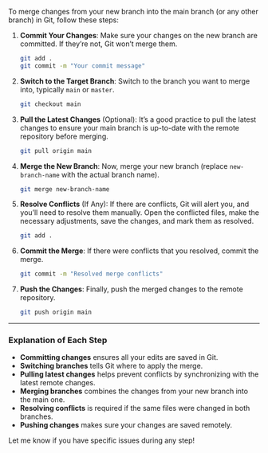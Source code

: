 To merge changes from your new branch into the main branch (or any other branch) in Git, follow these steps:

1. **Commit Your Changes**: Make sure your changes on the new branch are committed. If they’re not, Git won’t merge them.

   ```bash
   git add .
   git commit -m "Your commit message"
   ```

2. **Switch to the Target Branch**: Switch to the branch you want to merge into, typically `main` or `master`.

   ```bash
   git checkout main
   ```

3. **Pull the Latest Changes** (Optional): It’s a good practice to pull the latest changes to ensure your main branch is up-to-date with the remote repository before merging.

   ```bash
   git pull origin main
   ```

4. **Merge the New Branch**: Now, merge your new branch (replace `new-branch-name` with the actual branch name).

   ```bash
   git merge new-branch-name
   ```

5. **Resolve Conflicts** (If Any): If there are conflicts, Git will alert you, and you’ll need to resolve them manually. Open the conflicted files, make the necessary adjustments, save the changes, and mark them as resolved.

   ```bash
   git add .
   ```

6. **Commit the Merge**: If there were conflicts that you resolved, commit the merge.

   ```bash
   git commit -m "Resolved merge conflicts"
   ```

7. **Push the Changes**: Finally, push the merged changes to the remote repository.

   ```bash
   git push origin main
   ```

---

### Explanation of Each Step

- **Committing changes** ensures all your edits are saved in Git.
- **Switching branches** tells Git where to apply the merge.
- **Pulling latest changes** helps prevent conflicts by synchronizing with the latest remote changes.
- **Merging branches** combines the changes from your new branch into the main one.
- **Resolving conflicts** is required if the same files were changed in both branches.
- **Pushing changes** makes sure your changes are saved remotely.

Let me know if you have specific issues during any step!